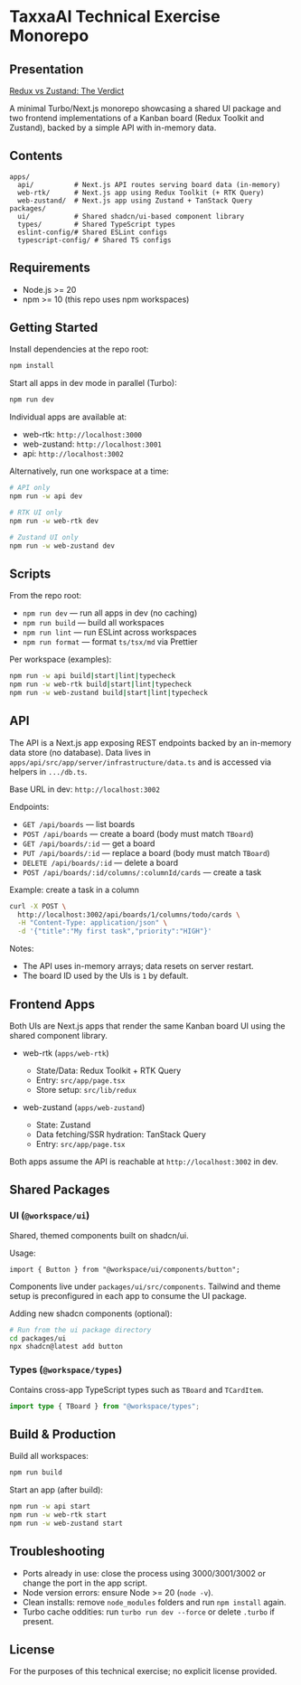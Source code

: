 # TaxxaAI Technical Exercise Monorepo

## Presentation
[Redux vs Zustand: The Verdict](https://www.canva.com/design/DAGyLpGBWU0/wzWVnq7jsnQAMbj_nSq_wg/view?utm_content=DAGyLpGBWU0&utm_campaign=designshare&utm_medium=link2&utm_source=uniquelinks&utlId=h1ca723819b)

A minimal Turbo/Next.js monorepo showcasing a shared UI package and two frontend implementations of a Kanban board (Redux Toolkit and Zustand), backed by a simple API with in-memory data.

## Contents

```
apps/
  api/          # Next.js API routes serving board data (in-memory)
  web-rtk/      # Next.js app using Redux Toolkit (+ RTK Query)
  web-zustand/  # Next.js app using Zustand + TanStack Query
packages/
  ui/           # Shared shadcn/ui-based component library
  types/        # Shared TypeScript types
  eslint-config/# Shared ESLint configs
  typescript-config/ # Shared TS configs
```

## Requirements

- Node.js >= 20
- npm >= 10 (this repo uses npm workspaces)

## Getting Started

Install dependencies at the repo root:

```bash
npm install
```

Start all apps in dev mode in parallel (Turbo):

```bash
npm run dev
```

Individual apps are available at:

- web-rtk: `http://localhost:3000`
- web-zustand: `http://localhost:3001`
- api: `http://localhost:3002`

Alternatively, run one workspace at a time:

```bash
# API only
npm run -w api dev

# RTK UI only
npm run -w web-rtk dev

# Zustand UI only
npm run -w web-zustand dev
```

## Scripts

From the repo root:

- `npm run dev` — run all apps in dev (no caching)
- `npm run build` — build all workspaces
- `npm run lint` — run ESLint across workspaces
- `npm run format` — format `ts/tsx/md` via Prettier

Per workspace (examples):

```bash
npm run -w api build|start|lint|typecheck
npm run -w web-rtk build|start|lint|typecheck
npm run -w web-zustand build|start|lint|typecheck
```

## API

The API is a Next.js app exposing REST endpoints backed by an in-memory data store (no database). Data lives in `apps/api/src/app/server/infrastructure/data.ts` and is accessed via helpers in `.../db.ts`.

Base URL in dev: `http://localhost:3002`

Endpoints:

- `GET /api/boards` — list boards
- `POST /api/boards` — create a board (body must match `TBoard`)
- `GET /api/boards/:id` — get a board
- `PUT /api/boards/:id` — replace a board (body must match `TBoard`)
- `DELETE /api/boards/:id` — delete a board
- `POST /api/boards/:id/columns/:columnId/cards` — create a task

Example: create a task in a column

```bash
curl -X POST \
  http://localhost:3002/api/boards/1/columns/todo/cards \
  -H "Content-Type: application/json" \
  -d '{"title":"My first task","priority":"HIGH"}'
```

Notes:

- The API uses in-memory arrays; data resets on server restart.
- The board ID used by the UIs is `1` by default.

## Frontend Apps

Both UIs are Next.js apps that render the same Kanban board UI using the shared component library.

- web-rtk (`apps/web-rtk`)
  - State/Data: Redux Toolkit + RTK Query
  - Entry: `src/app/page.tsx`
  - Store setup: `src/lib/redux`

- web-zustand (`apps/web-zustand`)
  - State: Zustand
  - Data fetching/SSR hydration: TanStack Query
  - Entry: `src/app/page.tsx`

Both apps assume the API is reachable at `http://localhost:3002` in dev.

## Shared Packages

### UI (`@workspace/ui`)

Shared, themed components built on shadcn/ui.

Usage:

```tsx
import { Button } from "@workspace/ui/components/button";
```

Components live under `packages/ui/src/components`. Tailwind and theme setup is preconfigured in each app to consume the UI package.

Adding new shadcn components (optional):

```bash
# Run from the ui package directory
cd packages/ui
npx shadcn@latest add button
```

### Types (`@workspace/types`)

Contains cross-app TypeScript types such as `TBoard` and `TCardItem`.

```ts
import type { TBoard } from "@workspace/types";
```

## Build & Production

Build all workspaces:

```bash
npm run build
```

Start an app (after build):

```bash
npm run -w api start
npm run -w web-rtk start
npm run -w web-zustand start
```

## Troubleshooting

- Ports already in use: close the process using 3000/3001/3002 or change the port in the app script.
- Node version errors: ensure Node >= 20 (`node -v`).
- Clean installs: remove `node_modules` folders and run `npm install` again.
- Turbo cache oddities: run `turbo run dev --force` or delete `.turbo` if present.

## License

For the purposes of this technical exercise; no explicit license provided.
